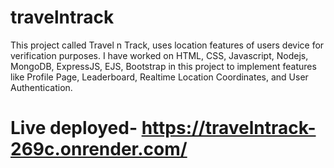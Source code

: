 # travelntrack
This project called Travel n Track,
uses location features of users device for verification purposes.
I have worked on HTML, CSS, Javascript, Nodejs, MongoDB, ExpressJS, EJS, Bootstrap
in this project to implement features like 
Profile Page, Leaderboard, Realtime Location Coordinates, and User Authentication.
<h1>Live deployed- <a href="https://travelntrack-269c.onrender.com">https://travelntrack-269c.onrender.com/</a></h1>

